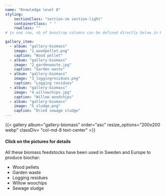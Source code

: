 ```yaml
---
name: "Knowledge level 0"
styling:
    sectionClass: "section-sm section-light"
    containerClass: " "
    rowClass: ""
# in one row, nb of boostrap columns can be defined directly below in HTML

gallery_item:
  - album: "gallery-biomass"
    image: "1_woodpellet.png"
    caption: "Wood pellet"
  - album: "gallery-biomass"
    image: "2_gardenwaste.jpg"
    caption: "Garden waste"
  - album: "gallery-biomass"
    image: "3_loggingresidues.png"
    caption: "Logging residues"
  - album: "gallery-biomass"
    image: "4_willowchips.jpg"
    caption: "Willow woodchips"
  - album: "gallery-biomass"
    image: "5_sludge.png"
    caption: "Dried sewage sludge"
---
```


{{< gallery album="gallery-biomass" order="asc" resize_options="200x200 webp" classDiv= "col-md-8 text-center" >}}

<div class="col-md-4 text-left">

#### **Click on the pictures for details**

All these biomass feedstocks have been used in Sweden and Europe to produce biochar:

* Wood pellets
* Garden waste
* Logging residues
* Willow woochips
* Sewage sludge

</div>
